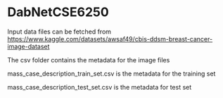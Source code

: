 # DabNetCSE6250
Input data files can be fetched from https://www.kaggle.com/datasets/awsaf49/cbis-ddsm-breast-cancer-image-dataset

The csv folder contains the metadata for the image files

mass_case_description_train_set.csv is the metadata for the training set

mass_case_description_test_set.csv is the metadata for test set
